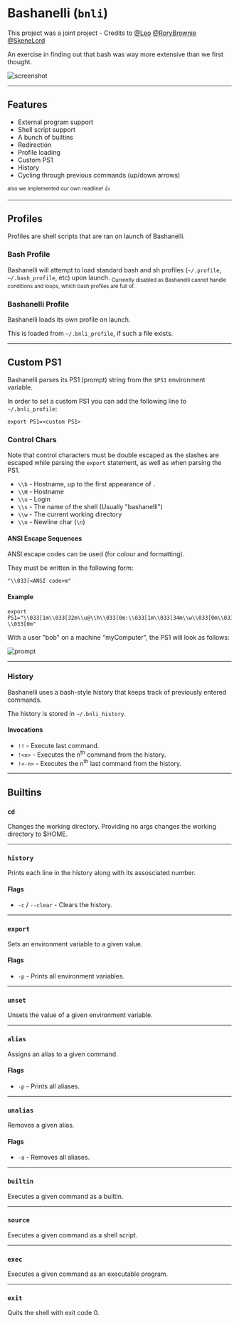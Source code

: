 # Bashanelli (`bnli`)

This project was a joint project - Credits to [@Leo](https://twitter.com/H3xept) [@RoryBrownie](https://twitter.com/rory660) [@SkeneLord](https://twitter.com/EwanCSkene)


An exercise in finding out that bash was way more extensive than we first thought.

![screenshot](https://user-images.githubusercontent.com/30571778/54396759-fbd67a80-46ab-11e9-9d98-a83ec64d0150.png)

---
## Features

- External program support
- Shell script support
- A bunch of builtins
- Redirection
- Profile loading
- Custom PS1
- History
- Cycling through previous commands (up/down arrows)

<sub>also we implemented our own readline! 👍</sub>

---

## Profiles

Profiles are shell scripts that are ran on launch of Bashanelli.

### Bash Profile

Bashanelli will attempt to load standard bash and sh profiles (`~/.profile`, `~/.bash_profile`, etc) upon launch.
<sub>Currently disabled as Bashanelli cannot handle conditions and loops, which bash profiles are full of.</sub>

### Bashanelli Profile

Bashanelli loads its own profile on launch.

This is loaded from `~/.bnli_profile`, if such a file exists.

---

## Custom PS1

Bashanelli parses its PS1 (prompt) string from the `$PS1` environment variable.

In order to set a custom PS1 you can add the following line to `~/.bnli_profile`:

```
export PS1=<custom PS1>
```

### Control Chars

Note that control characters must be double escaped as the slashes are escaped while parsing the `export` statement, as well as when parsing the PS1. 

- `\\h` - Hostname, up to the first appearance of `.`
- `\\H` - Hostname
- `\\u` - Login
- `\\s` - The name of the shell (Usually "bashanelli")
- `\\w` - The current working directory
- `\\n` - Newline char (`\n`)

#### ANSI Escape Sequences

ANSI escape codes can be used (for colour and formatting).

They must be written in the following form:

```
"\\033[<ANSI code>m"
```

#### Example

```
export PS1="\\033[1m\\033[32m\\u@\\h\\033[0m:\\033[1m\\033[34m\\w\\033[0m\\033[1m> \\033[0m"
```

With a user "bob" on a machine "myComputer", the PS1 will look as follows:

![prompt](https://user-images.githubusercontent.com/30571778/54396454-f0cf1a80-46aa-11e9-9885-d8d261d9515c.png)

---

### History

Bashanelli uses a bash-style history that keeps track of previously entered commands.

The history is stored in `~/.bnli_history`.

#### Invocations

- `!!` - Execute last command.
- `!<n>` - Executes the n<sup>th</sup> command from the history.
- `!<-n>` - Executes the n<sup>th</sup> last command from the history.

---

## Builtins

### `cd`
Changes the working directory.
Providing no args changes the working directory to $HOME.

---

### `history`

Prints each line in the history along with its assosciated number.

#### Flags

- `-c` / `--clear` - Clears the history.

---

### `export`

Sets an environment variable to a given value.

#### Flags

- `-p` - Prints all environment variables.

---

### `unset`

Unsets the value of a given environment variable.

---

### `alias`

Assigns an alias to a given command.

#### Flags

- `-p` - Prints all aliases.

---

### `unalias`

Removes a given alias.

#### Flags

- `-a` - Removes all aliases.

---

### `builtin`

Executes a given command as a builtin.

---

### `source`

Executes a given command as a shell script.

---

### `exec`

Executes a given command as an executable program.

---

### `exit`

Quits the shell with exit code 0.
